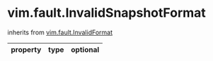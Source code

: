 vim.fault.InvalidSnapshotFormat
===============================
inherits from [vim.fault.InvalidFormat](docs/vim.fault.InvalidFormat.md)

| property | type | optional |
|:---------|:-----|:---------|
